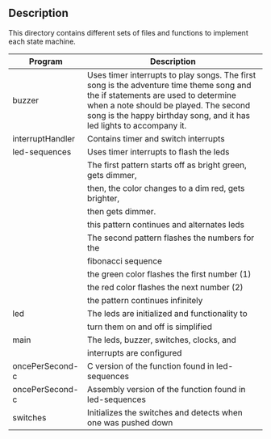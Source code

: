 ## Description

This directory contains different sets of files and functions to implement
each state machine.

Program           | Description
----------------- | ------------------------------------------------
buzzer	          | Uses timer interrupts to play songs. The first song is the adventure time theme song and the if statements are used to determine when a note should be played. The second song is the happy birthday song, and it has led lights to accompany it.
interruptHandler  | Contains timer and switch interrupts
led-sequences	  | Uses timer interrupts to flash the leds
		  | The first pattern starts off as bright green, gets dimmer,
		  | then, the color changes to a dim red, gets brighter,
		  | then gets dimmer.
		  | this pattern continues and alternates leds
		  | The second pattern flashes the numbers for the
		  | fibonacci sequence
		  | the green color flashes the first number (1)
		  | the red color flashes the next number (2)
		  | the pattern continues infinitely
led		  | The leds are initialized and functionality to
		  | turn them on and off is simplified
main 		  | The leds, buzzer, switches, clocks, and
		  | interrupts are configured
oncePerSecond-c	  | C version of the function found in led-sequences
oncePerSecond-c   | Assembly version of the function found in led-sequences
switches	  | Initializes the switches and detects when one was pushed down

